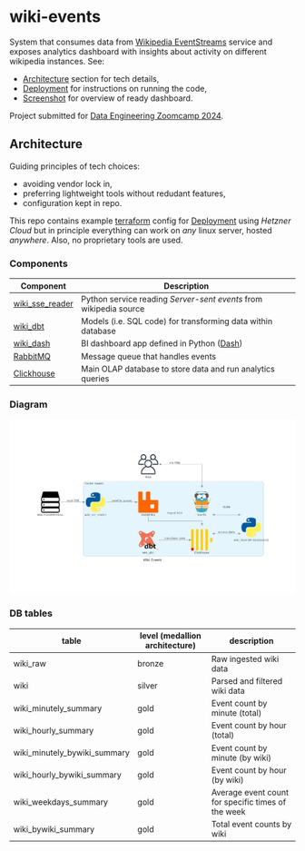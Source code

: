 # wiki-events

System that consumes data from [Wikipedia EventStreams](https://wikitech.wikimedia.org/wiki/Event_Platform/EventStreams) service and exposes analytics dashboard with insights about activity on different wikipedia instances. See:

- [Architecture](#architecture) section for tech details,
- [Deployment](deploy.md) for instructions on running the code,
- [Screenshot](screenshot.md) for overview of ready dashboard.

Project submitted for [Data Engineering Zoomcamp 2024](https://github.com/DataTalksClub/data-engineering-zoomcamp).

## Architecture

Guiding principles of tech choices:

- avoiding vendor lock in,
- preferring lightweight tools without redudant features,
- configuration kept in repo.

This repo contains example [terraform](terraform) config for [Deployment](deploy.md) using _Hetzner Cloud_ but in principle everything can work on _any_ linux server, hosted _anywhere_. Also, no proprietary tools are used.

### Components

| Component | Description |
| --- | --- |
| [wiki_sse_reader](wiki_sse_reader) | Python service reading _Server-sent events_ from wikipedia source |
| [wiki_dbt](wiki_dbt) | Models (i.e. SQL code) for transforming data within database |
| [wiki_dash](wiki_dash) | BI dashboard app defined in Python ([Dash](https://github.com/plotly/dash)) |
| [RabbitMQ](https://github.com/rabbitmq/rabbitmq-server) | Message queue that handles events |
| [Clickhouse](https://github.com/ClickHouse/ClickHouse) | Main OLAP database to store data and run analytics queries |

### Diagram

![diagram](diagram/wiki_events.png)

### DB tables

| table | level (medallion architecture) | description |
| --- | --- | --- |
| wiki_raw | bronze | Raw ingested wiki data |
| wiki | silver | Parsed and filtered wiki data |
| wiki_minutely_summary | gold | Event count by minute (total) |
| wiki_hourly_summary | gold | Event count by hour (total) |
| wiki_minutely_bywiki_summary | gold | Event count by minute (by wiki) |
| wiki_hourly_bywiki_summary | gold | Event count by hour (by wiki) |
| wiki_weekdays_summary | gold | Average event count for specific times of the week |
| wiki_bywiki_summary | gold | Total event counts by wiki |
